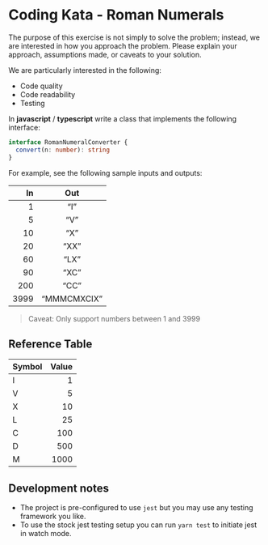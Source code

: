 # Coding Kata - Roman Numerals

The purpose of this exercise is not simply to solve the problem; instead, we are interested in how you approach the problem. Please explain your approach, assumptions made, or caveats to your solution.

We are particularly interested in the following:
- Code quality
- Code readability
- Testing

In **javascript** / **typescript** write a class that implements the following interface:

```typescript
interface RomanNumeralConverter {
  convert(n: number): string
}
```

For example, see the following sample inputs and outputs:

| In | Out |
|---:|:---:|
| 1 | “I” |
| 5 | “V” |
| 10 | “X” |
| 20 | “XX” |
| 60 | “LX” |
| 90 | “XC” |
| 200 | “CC” |
| 3999 | “MMMCMXCIX” |

> Caveat: Only support numbers between 1 and 3999

## Reference Table

| Symbol | Value |
|---|---:|
|I|1|
|V|5|
|X|10|
|L|25|
|C|100|
|D|500|
|M|1000|

## Development notes

- The project is pre-configured to use `jest` but you may use any testing framework you like.
- To use the stock jest testing setup you can run `yarn test` to initiate jest in watch mode.
